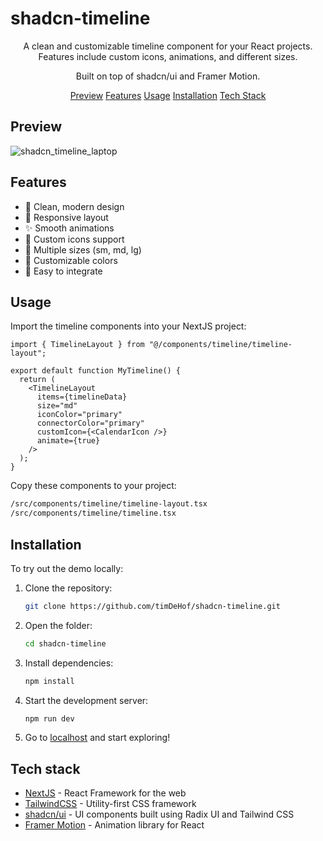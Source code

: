 # shadcn-timeline

<div align="center">
A clean and customizable timeline component for your React projects. Features include custom icons, animations, and different sizes.

Built on top of shadcn/ui and Framer Motion.

<a href='#Preview'>Preview</a> <a href='#Features'>Features</a> <a href='#Usage'>Usage</a> <a href='#Installation'>Installation</a> <a href='#Tech Stack'>Tech Stack</a>
</div>

## Preview

![shadcn_timeline_laptop](https://github.com/timDeHof/shadcn-timeline/assets/2568193/a710af62-36b6-4ea8-b8ba-130f913561dd)

## Features
- 🎨 Clean, modern design
- 📱 Responsive layout
- ✨ Smooth animations
- 🎯 Custom icons support
- 📏 Multiple sizes (sm, md, lg)
- 🎨 Customizable colors
- 🔌 Easy to integrate

## Usage
Import the timeline components into your NextJS project:

```tsx
import { TimelineLayout } from "@/components/timeline/timeline-layout";

export default function MyTimeline() {
  return (
    <TimelineLayout
      items={timelineData}
      size="md"
      iconColor="primary"
      connectorColor="primary"
      customIcon={<CalendarIcon />}
      animate={true}
    />
  );
}
```

Copy these components to your project:
```bash
/src/components/timeline/timeline-layout.tsx
/src/components/timeline/timeline.tsx
```

## Installation
To try out the demo locally:

1. Clone the repository:
   ```bash
   git clone https://github.com/timDeHof/shadcn-timeline.git
   ```
2. Open the folder:
   ```bash
   cd shadcn-timeline
   ```
3. Install dependencies:
   ```bash
   npm install
   ```
4. Start the development server:
   ```bash
   npm run dev
   ```
5. Go to [localhost](http://localhost:3000) and start exploring!

## Tech stack
- [NextJS](https://nextjs.org/) - React Framework for the web
- [TailwindCSS](https://tailwindcss.com/) - Utility-first CSS framework
- [shadcn/ui](https://ui.shadcn.com/) - UI components built using Radix UI and Tailwind CSS
- [Framer Motion](https://www.framer.com/motion/) - Animation library for React
